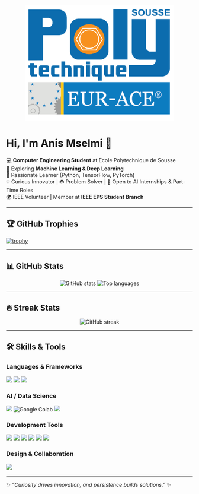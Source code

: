 <!-- Banner / Logo -->
<p align="center">
    <img src="https://raw.githubusercontent.com/anis-mselmi/anis-mselmi/main/Logo-Polytec-Eurace-bleu-01.png" alt="Polytechnique de Sousse" width="400"/>
</p>

# Hi, I'm Anis Mselmi 👋  

💻 **Computer Engineering Student** at Ecole Polytechnique de Sousse  
🤖 Exploring **Machine Learning & Deep Learning**  
🔎 Passionate Learner (Python, TensorFlow, PyTorch)  
💡 Curious Innovator | ☘️ Problem Solver | 🚀 Open to AI Internships & Part-Time Roles  
🌍 IEEE Volunteer | Member at **IEEE EPS Student Branch**

---

## 🏆 GitHub Trophies  
[![trophy](https://github-profile-trophy.vercel.app/?username=anis-mselmi&theme=onedark&margin-w=10&margin-h=10&cache_seconds=600)](https://github.com/ryo-ma/github-profile-trophy)

---

## 📊 GitHub Stats  

<p align="center">
  <img src="https://github-readme-stats.vercel.app/api?username=anis-mselmi&show_icons=true&theme=onedark&cache_seconds=600" alt="GitHub stats" height="165"/>
  <img src="https://github-readme-stats.vercel.app/api/top-langs/?username=anis-mselmi&layout=compact&theme=onedark&cache_seconds=600" alt="Top languages" height="165"/>
</p>

---

## 🔥 Streak Stats  
<p align="center">
  <img src="https://streak-stats.demolab.com?user=anis-mselmi&theme=onedark&hide_border=true&cache_seconds=600" alt="GitHub streak"/>
</p>

---

## 🛠️ Skills & Tools  

### Languages & Frameworks  
<p>
  <img src="https://cdn.jsdelivr.net/gh/devicons/devicon/icons/python/python-original.svg" width="40"/>
  <img src="https://cdn.jsdelivr.net/gh/devicons/devicon/icons/cplusplus/cplusplus-original.svg" width="40"/>
  <img src="https://cdn.jsdelivr.net/gh/devicons/devicon/icons/java/java-original.svg" width="40"/>
</p>

### AI / Data Science  
<p>
  <img src="https://cdn.jsdelivr.net/gh/devicons/devicon/icons/tensorflow/tensorflow-original.svg" width="40"/>
  <img src="https://colab.research.google.com/img/colab_favicon_256px.png" alt="Google Colab" width="40"/>
  <img src="https://cdn.jsdelivr.net/gh/devicons/devicon/icons/jupyter/jupyter-original.svg" width="40"/>
</p>

### Development Tools  
<p>
  <!-- VS Code -->
  <img src="https://cdn.jsdelivr.net/gh/devicons/devicon/icons/vscode/vscode-original.svg" width="40"/>
  <!-- Git -->
  <img src="https://cdn.jsdelivr.net/gh/devicons/devicon/icons/git/git-original.svg" width="40"/>
  <!-- GitHub -->
  <img src="https://cdn.jsdelivr.net/gh/devicons/devicon/icons/github/github-original.svg" width="40"/>
  <!-- GitHub Desktop (using GitHub icon as closest match) -->
  <img src="https://cdn.jsdelivr.net/gh/devicons/devicon/icons/github/github-original.svg" width="40"/>
  <!-- GitHub Copilot (using AI icon) -->
  <img src="https://cdn.jsdelivr.net/gh/devicons/devicon/icons/python/python-original.svg" width="40"/>
  <!-- DeepSeek (using Python icon as placeholder) -->
  <img src="https://cdn.jsdelivr.net/gh/devicons/devicon/icons/python/python-original.svg" width="40"/>
</p>



### Design & Collaboration  
<p>
  <img src="https://cdn.jsdelivr.net/gh/devicons/devicon/icons/canva/canva-original.svg" width="40"/>
</p>

---

✨ _“Curiosity drives innovation, and persistence builds solutions.”_ ✨
